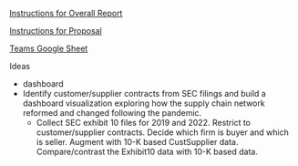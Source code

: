 [Instructions for Overall Report](https://ledatascifi.github.io/ledatascifi-2023/content/assignments/project.html)

[Instructions for Proposal](https://ledatascifi.github.io/ledatascifi-2023/content/assignments/project_prop_template.html)

[Teams Google Sheet](https://docs.google.com/spreadsheets/d/1kRbuRKfKh9lCdoVBGLxSbDTIRBEfnV7Y8AcP-hZbmTw/edit#gid=1508330834)

Ideas
- dashboard
- Identify customer/supplier contracts from SEC filings and build a dashboard visualization exploring how the supply chain network reformed and changed following the pandemic.
  - Collect SEC exhibit 10 files for 2019 and 2022. Restrict to customer/supplier contracts. Decide which firm is buyer and which is seller. Augment with 10-K based CustSupplier data. Compare/contrast the Exhibit10 data with 10-K based data.
